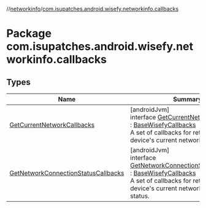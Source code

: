 //[networkinfo](../../index.md)/[com.isupatches.android.wisefy.networkinfo.callbacks](index.md)

# Package com.isupatches.android.wisefy.networkinfo.callbacks

## Types

| Name | Summary |
|---|---|
| [GetCurrentNetworkCallbacks](-get-current-network-callbacks/index.md) | [androidJvm]<br>interface [GetCurrentNetworkCallbacks](-get-current-network-callbacks/index.md) : [BaseWisefyCallbacks](../../../core/core/com.isupatches.android.wisefy.core.base/-base-wisefy-callbacks/index.md)<br>A set of callbacks for retrieving the device's current network. |
| [GetNetworkConnectionStatusCallbacks](-get-network-connection-status-callbacks/index.md) | [androidJvm]<br>interface [GetNetworkConnectionStatusCallbacks](-get-network-connection-status-callbacks/index.md) : [BaseWisefyCallbacks](../../../core/core/com.isupatches.android.wisefy.core.base/-base-wisefy-callbacks/index.md)<br>A set of callbacks for retrieving the device's current network connection status. |
